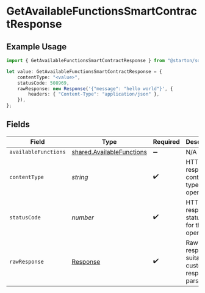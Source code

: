# GetAvailableFunctionsSmartContractResponse

## Example Usage

```typescript
import { GetAvailableFunctionsSmartContractResponse } from "@starton/sdk/sdk/models/operations";

let value: GetAvailableFunctionsSmartContractResponse = {
    contentType: "<value>",
    statusCode: 508969,
    rawResponse: new Response('{"message": "hello world"}', {
        headers: { "Content-Type": "application/json" },
    }),
};
```

## Fields

| Field                                                                         | Type                                                                          | Required                                                                      | Description                                                                   |
| ----------------------------------------------------------------------------- | ----------------------------------------------------------------------------- | ----------------------------------------------------------------------------- | ----------------------------------------------------------------------------- |
| `availableFunctions`                                                          | [shared.AvailableFunctions](../../../sdk/models/shared/availablefunctions.md) | :heavy_minus_sign:                                                            | N/A                                                                           |
| `contentType`                                                                 | *string*                                                                      | :heavy_check_mark:                                                            | HTTP response content type for this operation                                 |
| `statusCode`                                                                  | *number*                                                                      | :heavy_check_mark:                                                            | HTTP response status code for this operation                                  |
| `rawResponse`                                                                 | [Response](https://developer.mozilla.org/en-US/docs/Web/API/Response)         | :heavy_check_mark:                                                            | Raw HTTP response; suitable for custom response parsing                       |
